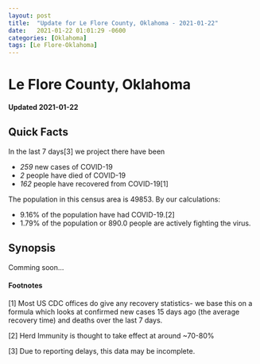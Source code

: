 ```yaml
---
layout: post
title:  "Update for Le Flore County, Oklahoma - 2021-01-22"
date:   2021-01-22 01:01:29 -0600
categories: [Oklahoma]
tags: [Le Flore-Oklahoma]
---
```


# Le Flore County, Oklahoma
#### Updated 2021-01-22

## Quick Facts

In the last 7 days[3] we project there have been
- *259* new cases of COVID-19
- *2* people have died of COVID-19
- *162* people have recovered from COVID-19[1]

The population in this census area is 49853. By our calculations:
- 9.16% of the population have had COVID-19.[2]
- 1.79% of the population or 890.0 people are actively fighting the virus.

## Synopsis

Comming soon...


#### Footnotes

[1] Most US CDC offices do give any recovery statistics- we base this on a formula which looks at confirmed new cases
15 days ago (the average recovery time) and deaths over the last 7 days.

[2] Herd Immunity is thought to take effect at around ~70-80%

[3] Due to reporting delays, this data may be incomplete.
 
    